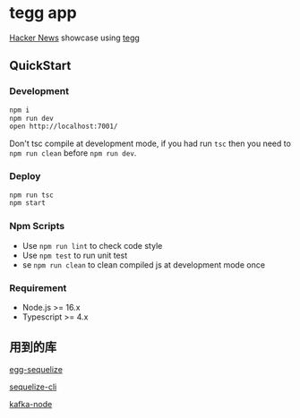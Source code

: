 # tegg app

[Hacker News](https://news.ycombinator.com/) showcase using [tegg](https://github.com/eggjs/tegg)

## QuickStart

### Development

```bash
npm i
npm run dev
open http://localhost:7001/
```

Don't tsc compile at development mode, if you had run `tsc` then you need to `npm run clean` before `npm run dev`.

### Deploy

```bash
npm run tsc
npm start
```

### Npm Scripts

- Use `npm run lint` to check code style
- Use `npm test` to run unit test
- se `npm run clean` to clean compiled js at development mode once

### Requirement

- Node.js >= 16.x
- Typescript >= 4.x

## 用到的库
[egg-sequelize](https://github.com/eggjs/egg-sequelize)

[sequelize-cli](https://sequelize.org/docs/v7/cli/)

[kafka-node](https://github.com/SOHU-Co/kafka-node)
